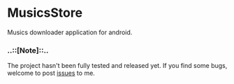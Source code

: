 # MusicsStore
Musics downloader application for android.

### ..::[Note]::..
The project hasn't been fully tested and released yet. If you find some bugs, welcome to post [issues](https://github.com/yeyintlwin/MusicsStore/issues) to me.
